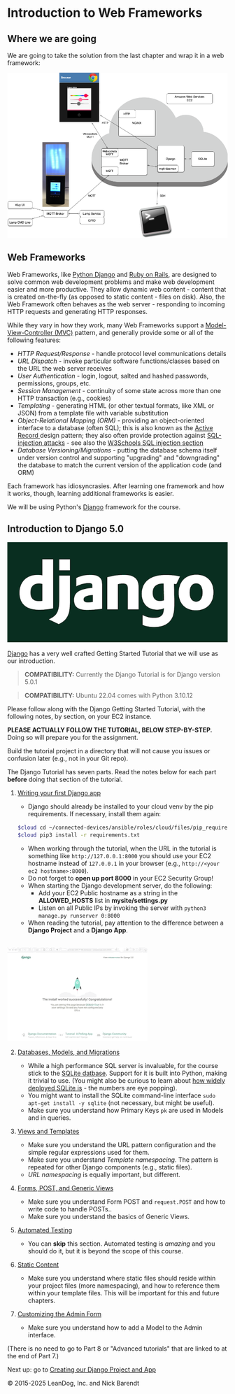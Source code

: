 # Introduction to Web Frameworks

## Where we are going

We are going to take the solution from the last chapter and wrap it in a web framework:

![architecture with web framework](Images/lampi_system_chapter_06.png)

## Web Frameworks

Web Frameworks, like [Python Django](https://www.djangoproject.com/) and [Ruby on Rails](http://rubyonrails.org/), are designed to solve common web development problems and make web development easier and more productive.  They allow dynamic web content - content that is created on-the-fly (as opposed to static content - files on disk).  Also, the Web Framework often behaves as the web server - responding to incoming HTTP requests and generating HTTP responses.

While they vary in how they work, many Web Frameworks support a [Model-View-Controller (MVC)](https://en.wikipedia.org/wiki/Model%E2%80%93view%E2%80%93controller) pattern, and generally provide some or all of the following features:

* *HTTP Request/Response* - handle protocol level communications details
* *URL Dispatch* - invoke particular software functions/classes based on the URL the web server receives
* *User Authentication* - login, logout, salted and hashed passwords, permissions, groups, etc.
* *Session Management* - continuity of some state across more than one HTTP transaction (e.g., cookies)
* *Templating* - generating HTML (or other textual formats, like XML or JSON) from a template file with variable substitution
* *Object-Relational Mapping (ORM)* - providing an object-oriented interface to a database (often SQL); this is also known as the [Active Record ](https://en.wikipedia.org/wiki/Active_record_pattern) design pattern; they also often provide protection against [SQL-injection attacks](https://en.wikipedia.org/wiki/SQL_injection) - see also the [W3Schools SQL injection section](https://www.w3schools.com/sql/sql_injection.asp)
* *Database Versioning/Migrations* - putting the database schema itself under version control and supporting "upgrading" and "downgrading" the database to match the current version of the application code (and ORM)

Each framework has idiosyncrasies.  After learning one framework and how it works, though, learning additional frameworks is easier.

We will be using Python's [Django](https://www.djangoproject.com/) framework for the course.

## Introduction to Django 5.0

![](Images/django-logo-negative.png)

[Django](https://www.djangoproject.com/) has a very well crafted Getting Started Tutorial that we will use as our introduction.

> **COMPATIBILITY:** Currently the Django Tutorial is for Django version 5.0.1

> **COMPATIBILITY:** Ubuntu 22.04 comes with Python 3.10.12

Please follow along with the Django Getting Started Tutorial, with the following notes, by section, on your EC2 instance.  

**PLEASE ACTUALLY FOLLOW THE TUTORIAL, BELOW STEP-BY-STEP.**  Doing so will prepare you for the assignment.

Build the tutorial project in a directory that will not cause you issues or confusion later (e.g., not in your Git repo).

The Django Tutorial has seven parts.  Read the notes below for each part **before** doing that section of the tutorial.

1. [Writing your first Django app](https://docs.djangoproject.com/en/5.0/intro/tutorial01/)

    * Django should already be installed to your cloud venv by the pip requirements. If necessary, install them again:

    ```bash
    $cloud cd ~/connected-devices/ansible/roles/cloud/files/pip_requirements
    $cloud pip3 install -r requirements.txt
    ```

    * When working through the tutorial, when the URL in the tutorial is something like `http://127.0.0.1:8000` you should use your EC2 hostname instead of `127.0.0.1` in your browser (e.g., `http://<your ec2 hostname>:8000`).
    * Do not forget to **open up port 8000** in your EC2 Security Group!
    * When starting the Django development server, do the following:
        * Add your EC2 Public hostname as a string in the **ALLOWED_HOSTS** list in **mysite/settings.py**
        * Listen on all Public IPs by invoking the server with `python3 manage.py runserver 0:8000`
    * When reading the tutorial, pay attention to the difference between a **Django Project** and a **Django App**.
    <br/>
![](Images/django_tutorial_initial_page.gif)

2. [Databases, Models, and Migrations](https://docs.djangoproject.com/en/5.0/intro/tutorial02/)
    * While a high performance SQL server is invaluable, for the course stick to the [SQLite datbase](https://www.sqlite.org/).  Support for it is built into Python, making it trivial to use.   (You might also be curious to learn about [how widely deployed SQLite is](https://www.sqlite.org/mostdeployed.html) - the numbers are eye popping).
    * You might want to install the SQLite command-line interface `sudo apt-get install -y sqlite` (not necessary, but might be useful).
    * Make sure you understand how Primary Keys `pk` are used in Models and in queries.
  
3. [Views and Templates](https://docs.djangoproject.com/en/5.0/intro/tutorial03/)
    * Make sure you understand the URL pattern configuration and the simple regular expressions used for them.
    * Make sure you understand _Template namespacing_.  The pattern is repeated for other Django components (e.g., static files).
    * _URL namespacing_ is equally important, but different.
    
4. [Forms, POST, and Generic Views](https://docs.djangoproject.com/en/5.0/intro/tutorial04/)
    * Make sure you understand Form POST and `request.POST` and how to write code to handle POSTs..
    * Make sure you understand the basics of Generic Views.
    
5. [Automated Testing](https://docs.djangoproject.com/en/5.0/intro/tutorial05/)
    * You can **skip** this section.  Automated testing is *amazing* and you should do it, but it is beyond the scope of this course.

6. [Static Content](https://docs.djangoproject.com/en/5.0/intro/tutorial06/)
    * Make sure you understand where static files should reside within your project files (more namespacing), and how to reference them within your template files.  This will be important for this and future chapters.
 
7. [Customizing the Admin Form](https://docs.djangoproject.com/en/5.0/intro/tutorial07/)
    * Make sure you understand how to add a Model to the Admin interface.

(There is no need to go to Part 8 or "Advanced tutorials" that are linked to at the end of Part 7.)



Next up: go to [Creating our Django Project and App](../06.2_Creating_our_Django_Project_and_App/README.md)

&copy; 2015-2025 LeanDog, Inc. and Nick Barendt
